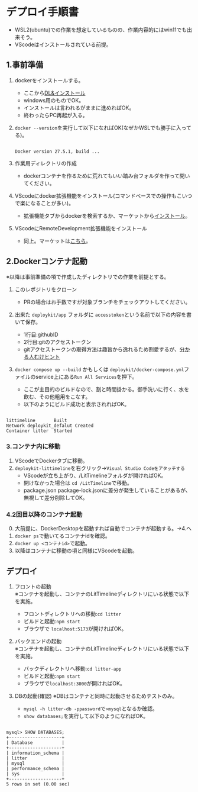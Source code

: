 
# デプロイ手順書
-   WSL2(ubuntu)での作業を想定しているものの、作業内容的にはwin11でも出来そう。
-   VScodeはインストールされている前提。

## 1.事前準備

1. dockerをインストールする。
   - ここから[DL&インストール](https://docs.docker.com/desktop/setup/install/windows-install/ )
   - windows用のものでOK。
   -  インストールは言われるがままに進めればOK。
   - 終わったらPC再起が入る。
2. ``docker --version``を実行して以下になればOK(なぜかWSLでも勝手に入ってる)。


   ```

   Docker version 27.5.1, build ...

   ```

3. 作業用ディレクトリの作成
    - dockerコンテナを作るために荒れてもいい踏み台フォルダを作って開いてください。

4. VScodeにdocker拡張機能をインストール(コマンドベースでの操作もこいつで楽になることが多い)。
    - 拡張機能タブからdockerを検索するか、マーケットから[インストール](https://marketplace.visualstudio.com/items?itemName=ms-azuretools.vscode-docker )。

5. VScodeにRemoteDevelopment拡張機能をインストール
    - 同上。マーケットは[こちら](https://marketplace.visualstudio.com/items?itemName=ms-vscode-remote.vscode-remote-extensionpack )。


## 2.Dockerコンテナ起動

※以降は事前準備の項で作成したディレクトリでの作業を前提とする。

1. このレポジトリをクローン
    -   PRの場合はお手数ですが対象ブランチをチェックアウトしてください。

2. 出来た ``deploykit/app`` フォルダに ``accesstoken``という名前で以下の内容を書いて保存。
   - 1行目:githubID
   - 2行目:gitのアクセストークン
   - gitアクセストークンの取得方法は趣旨から逸れるため割愛するが、[分かる人むけヒント](https://github.com/settings/tokens )

3. ``docker compose up --build`` かもしくは ``deploykit/docker-compose.yml``ファイルのservice上にある``Run All Services``を押下。
    
   - ここが主目的のビルドなので、割と時間掛かる。御手洗いに行く、水を飲む、その他粗用をこなす。
   - 以下のようにビルド成功と表示されればOK。

```

littimeline       Built
Network deploykit_defalut Created 
Container litter  Started

```

### 3.コンテナ内に移動

1. VScodeでDockerタブに移動。
2. ``deploykit-littimeline``を右クリック→``Visual Studio Codeをアタッチする``
    - VScodeが立ち上がり、/LitTimelineフォルダが開ければOK。
    - 開けなかった場合は ``cd /LitTimeline``で移動。
    - package.json package-lock.jsonに差分が発生していることがあるが、無視して差分削除してOK。

### 4.2回目以降のコンテナ起動

0.   大前提に、DockerDesktopを起動すれば自動でコンテナが起動する。→4.へ
1.   ``docker ps``で動いてるコンテナidを確認。
2.   ``docker up <コンテナid>``で起動。
3.   以降はコンテナに移動の項と同様にVScodeを起動。

## デプロイ

1.  フロントの起動  
    ※コンテナを起動し、コンテナのLitTimelineディレクトリにいる状態で以下を実施。
    -   フロントディレクトリへの移動:``cd litter``
    -   ビルドと起動:``npm start``
    -   ブラウザで ``localhost:5173``が開ければOK。

2.  バックエンドの起動  
    ※コンテナを起動し、コンテナのLitTimelineディレクトリにいる状態で以下を実施。
    -   バックディレクトリへ移動:``cd litter-app``
    -   ビルドと起動:``npm start``
    -   ブラウザで``localhost:3000``が開ければOK。

3.  DBの起動(確認)
    ※DBはコンテナと同時に起動させるためテストのみ。
    -   ``mysql -h litter-db -ppassword``で``>mysql``となるか確認。
    -   ``show databases;``を実行して以下のようになればOK。

```

mysql> SHOW DATABASES;
+--------------------+
| Database           |
+--------------------+
| information_schema |
| litter             |
| mysql              |
| performance_schema |
| sys                |
+--------------------+
5 rows in set (0.00 sec)

```

